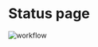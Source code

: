# Status page

![workflow](https://github.com/pythoniaweb/jsworld/actions/workflows/blank.yml/badge.svg)

